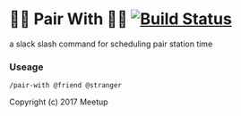 # 👩‍💻 Pair With 👨‍💻 [![Build Status](https://travis-ci.org/meetup/pair-with.svg?branch=master)](https://travis-ci.org/meetup/pair-with)

a slack slash command for scheduling pair station time

### Useage
```
/pair-with @friend @stranger
```

Copyright (c) 2017 Meetup
